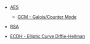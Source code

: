  * [AES](AES/aes.md)
    * [GCM - Galois/Counter Mode](AES/gcm.md)

* [RSA](RSA/rsa.md)
* [ECDH - Elliptic Curve Diffie-Hellman](ECDH/ecdh.md)